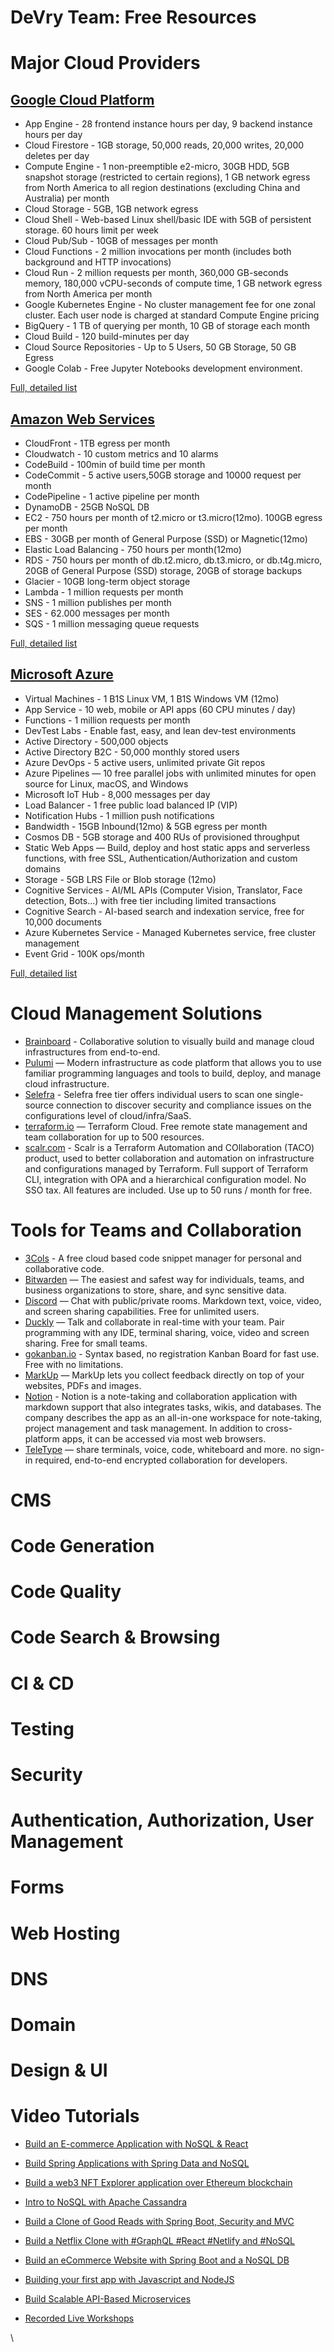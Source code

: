 # DeVry Team: Free Resources

# Major Cloud Providers

## [Google Cloud Platform](https://cloud.google.com/)

- App Engine - 28 frontend instance hours per day, 9 backend instance hours per day
- Cloud Firestore - 1GB storage, 50,000 reads, 20,000 writes, 20,000 deletes per day
- Compute Engine - 1 non-preemptible e2-micro, 30GB HDD, 5GB snapshot storage (restricted to certain regions), 1 GB network egress from North America to all region destinations (excluding China and Australia) per month
- Cloud Storage - 5GB, 1GB network egress
- Cloud Shell - Web-based Linux shell/basic IDE with 5GB of persistent storage. 60 hours limit per week
- Cloud Pub/Sub - 10GB of messages per month
- Cloud Functions - 2 million invocations per month (includes both background and HTTP invocations)
- Cloud Run - 2 million requests per month, 360,000 GB-seconds memory, 180,000 vCPU-seconds of compute time, 1 GB network egress from North America per month
- Google Kubernetes Engine - No cluster management fee for one zonal cluster. Each user node is charged at standard Compute Engine pricing
- BigQuery - 1 TB of querying per month, 10 GB of storage each month
- Cloud Build - 120 build-minutes per day
- Cloud Source Repositories - Up to 5 Users, 50 GB Storage, 50 GB Egress
- Google Colab - Free Jupyter Notebooks development environment.

[Full, detailed list](https://cloud.google.com/free)

## [Amazon Web Services](https://aws.amazon.com/)

- CloudFront - 1TB egress per month
- Cloudwatch - 10 custom metrics and 10 alarms
- CodeBuild - 100min of build time per month
- CodeCommit - 5 active users,50GB storage and 10000 request per month
- CodePipeline - 1 active pipeline per month
- DynamoDB - 25GB NoSQL DB
- EC2 - 750 hours per month of t2.micro or t3.micro(12mo). 100GB egress per month
- EBS - 30GB per month of General Purpose (SSD) or Magnetic(12mo)
- Elastic Load Balancing - 750 hours per month(12mo)
- RDS - 750 hours per month of db.t2.micro, db.t3.micro, or db.t4g.micro, 20GB of General Purpose (SSD) storage, 20GB of storage backups
- Glacier - 10GB long-term object storage
- Lambda - 1 million requests per month
- SNS - 1 million publishes per month
- SES - 62.000 messages per month
- SQS - 1 million messaging queue requests

[Full, detailed list](https://aws.amazon.com/free/)

## [Microsoft Azure](https://azure.microsoft.com/)

- Virtual Machines - 1 B1S Linux VM, 1 B1S Windows VM (12mo)
- App Service - 10 web, mobile or API apps (60 CPU minutes / day)
- Functions - 1 million requests per month
- DevTest Labs - Enable fast, easy, and lean dev-test environments
- Active Directory - 500,000 objects
- Active Directory B2C - 50,000 monthly stored users
- Azure DevOps - 5 active users, unlimited private Git repos
- Azure Pipelines — 10 free parallel jobs with unlimited minutes for open source for Linux, macOS, and Windows
- Microsoft IoT Hub - 8,000 messages per day
- Load Balancer - 1 free public load balanced IP (VIP)
- Notification Hubs - 1 million push notifications
- Bandwidth - 15GB Inbound(12mo) & 5GB egress per month
- Cosmos DB - 5GB storage and 400 RUs of provisioned throughput
- Static Web Apps — Build, deploy and host static apps and serverless functions, with free SSL, Authentication/Authorization and custom domains
- Storage - 5GB LRS File or Blob storage (12mo)
- Cognitive Services - AI/ML APIs (Computer Vision, Translator, Face detection, Bots...) with free tier including limited transactions
- Cognitive Search - AI-based search and indexation service, free for 10,000 documents
- Azure Kubernetes Service - Managed Kubernetes service, free cluster management
- Event Grid - 100K ops/month

[Full, detailed list](https://azure.microsoft.com/free/)

# Cloud Management Solutions

- [Brainboard](https://www.brainboard.co/) - Collaborative solution to visually build and manage cloud infrastructures from end-to-end.
- [Pulumi](https://www.pulumi.com/) — Modern infrastructure as code platform that allows you to use familiar programming languages and tools to build, deploy, and manage cloud infrastructure.
- [Selefra](https://www.selefra.io/) - Selefra free tier offers individual users to scan one single-source connection to discover security and compliance issues on the configurations level of cloud/infra/SaaS.
- [terraform.io](https://www.terraform.io/) — Terraform Cloud. Free remote state management and team collaboration for up to 500 resources.
- [scalr.com](https://scalr.com/) - Scalr is a Terraform Automation and COllaboration (TACO) product, used to better collaboration and automation on infrastructure and configurations managed by Terraform. Full support of Terraform CLI, integration with OPA and a hierarchical configuration model. No SSO tax. All features are included. Use up to 50 runs / month for free.

# Tools for Teams and Collaboration

- [3Cols](https://3cols.com/) - A free cloud based code snippet manager for personal and collaborative code.
- [Bitwarden](https://bitwarden.com/) — The easiest and safest way for individuals, teams, and business organizations to store, share, and sync sensitive data.
- [Discord](https://discord.com/) — Chat with public/private rooms. Markdown text, voice, video, and screen sharing capabilities. Free for unlimited users.
- [Duckly](https://duckly.com/) — Talk and collaborate in real-time with your team. Pair programming with any IDE, terminal sharing, voice, video and screen sharing. Free for small teams.
- [gokanban.io](https://gokanban.io/) - Syntax based, no registration Kanban Board for fast use. Free with no limitations.
- [MarkUp](https://www.markup.io/) — MarkUp lets you collect feedback directly on top of your websites, PDFs and images.
- [Notion](https://www.notion.so/) - Notion is a note-taking and collaboration application with markdown support that also integrates tasks, wikis, and databases. The company describes the app as an all-in-one workspace for note-taking, project management and task management. In addition to cross-platform apps, it can be accessed via most web browsers.
- [TeleType](https://teletype.oorja.io/) — share terminals, voice, code, whiteboard and more. no sign-in required, end-to-end encrypted collaboration for developers.

# CMS


# Code Generation


# Code Quality


# Code Search & Browsing


# CI & CD


# Testing


# Security


# Authentication, Authorization, User Management


# Forms


# Web Hosting


# DNS


# Domain


# Design & UI


# Video Tutorials

- [Build an E-commerce Application with NoSQL & React](https://www.youtube.com/watch?v=hx6r_BWmta0)
- [Build Spring Applications with Spring Data and NoSQL](https://www.youtube.com/watch?v=EEICUyF_nVs)
- [Build a web3 NFT Explorer application over Ethereum blockchain](https://www.youtube.com/watch?v=SMkuJmuyps8)
- [Intro to NoSQL with Apache Cassandra](https://www.youtube.com/watch?v=WFycRMLvMKc)
- [Build a Clone of Good Reads with Spring Boot, Security and MVC](https://www.youtube.com/watch?v=e7rtfS-M9qM)
- [Build a Netflix Clone with #GraphQL #React #Netlify and #NoSQL](https://www.youtube.com/watch?v=4t-2PNsJQsE)
- [Build an eCommerce Website with Spring Boot and a NoSQL DB](https://www.youtube.com/watch?v=nzQzLtIJINk)
- [Building your first app with Javascript and NodeJS](https://www.youtube.com/watch?v=lXM0-C6c9Dk)
- [Build Scalable API-Based Microservices](https://www.youtube.com/watch?v=lf5ihmaHKa4)



- [Recorded Live Workshops](https://www.youtube.com/watch?v=2451YCgzxVI&list=PL2g2h-wyI4SotOvatMLdrH06M8xPMkx5E&pp=iAQB)





\


